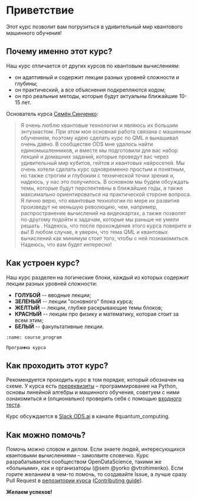# Приветствие

Этот курс позволит вам погрузиться в удивительный мир квантового машинного обучения!

## Почему именно этот курс?

Наш курс отличается от других курсов по квантовым вычислениям:

- он адаптивный и содержит лекции разных уровней сложности и глубины;
- он практический, а все объяснения подкрепляются кодом;
- он про реальные методы, которые будут актуальны ближайшие 10-15 лет.

Основатель курса [Семён Синченко](https://github.com/SemyonSinchenko):

> Я очень люблю квантовые технологии и являюсь их большим энтузиастом. При этом моя основная работа связана с машинным обучением, поэтому идею сделать курс по QML я вынашивал очень давно. В сообществе ODS мне удалось найти единомышленников, и вместе мы подготовили для вас набор лекций и домашних заданий, которые проведут вас через удивительный мир кубитов, гейтов и квантовых нейросетей. Мы очень хотели сделать курс одновременно простым и понятным, но также строгим и глубоким с технической точки зрения и, надеюсь, у нас это получилось. В основном мы будем обсуждать темы, которые будут перспективны в ближайшие годы, а также максимально ориентироваться на практической стороне вопроса. Я лично верю, что квантовые технологии по мере их развития произведут не меньшую революцию, чем, например, распространение вычислений на видеокартах, а также позволят по-другому подойти к задачам, которые мы раньше не умели решать . Надеюсь, что после прохождения этого курса поверите и вы! В любом случае, я уверен, что тема QML и квантовых вычислений как минимум стоит того, чтобы с ней познакомиться. Надеюсь, что вам будет интересно!

## Как устроен курс?

Наш курс разделен на логические блоки, каждый из которых содержит лекции разных уровней сложности:

- **ГОЛУБОЙ** -- вводные лекции;
- **ЗЕЛЕНЫЙ** -- лекции "основного" блока курса;
- **ЖЕЛТЫЙ** -- лекции, глубже раскрывающие темы блоков;
- **КРАСНЫЙ** -- лекции про физику и математику, которая стоит за всем этим;
- **БЕЛЫЙ** -- факультативные лекции.

```{figure} /_static/index/program.png
:name: course_program

Программа курса
```

## Как проходить этот курс?

Рекомендуется проходить курс в том порядке, который обозначен на схеме. У курса есть [пререквизиты](https://semyonsinchenko.github.io/qmlcourse/_build/html/book/prerequisite.html) – программирование на Python, основы линейной алгебры и машинного обучения, советуем с ними ознакомиться и (опционально) проверить себя с помощью [входного теста](https://ods.ai/tracks/qmlcourse/blocks/ee9f2a26-6234-4a72-84a6-a05de035bb1a).

Курс обсуждается в [Slack ODS.ai](https://ods.ai/join-community) в канале #quantum_computing.

## Как можно помочь?

Помочь можно словом и делом. Если знаете людей, интересующихся квантовыми вычислениями – замолвите словечко. Курс разрабатывается сообществом OpenDataScience, такими же «больными», как и организаторы (@sem @yorko @vtrohimenko). Если горите желанием в чем-то помочь, то создавайте Issue, а лучше сразу Pull Request в [репозитории курса](http://github.com/SemyonSinchenko/qmlcourse/) ([Contributing guide](https://github.com/SemyonSinchenko/qmlcourse/blob/master/CONTRIBUTING.md)).

**Желаем успехов!**

<p style="page-break-after:always;"></p>
